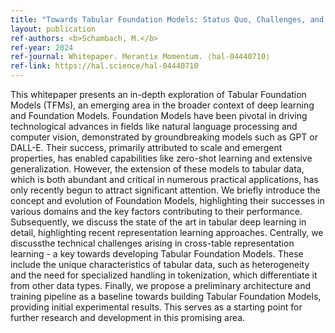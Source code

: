 ```yaml
---
title: "Towards Tabular Foundation Models: Status Quo, Challenges, and Opportunities"
layout: publication
ref-authors: <b>Schambach, M.</b>
ref-year: 2024
ref-journal: Whitepaper. Merantix Momentum. ⟨hal-04440710⟩
ref-link: https://hal.science/hal-04440710
---
```


This whitepaper presents an in-depth exploration of Tabular Foundation Models (TFMs), an emerging area in the broader context of deep learning and Foundation Models. Foundation Models have been pivotal in driving technological advances in fields like natural language processing and computer vision, demonstrated by groundbreaking models such as GPT or DALL-E. Their success, primarily attributed to scale and emergent properties, has enabled capabilities like zero-shot learning and extensive generalization. However, the extension of these models to tabular data, which is both abundant and critical in numerous practical applications, has only recently begun to attract significant attention. We briefly introduce the concept and evolution of Foundation Models, highlighting their successes in various domains and the key factors contributing to their performance. Subsequently, we discuss the state of the art in tabular deep learning in detail, highlighting recent representation learning approaches. Centrally, we discussthe technical challenges arising in cross-table representation learning - a key towards developing Tabular Foundation Models. These include the unique characteristics of tabular data, such as heterogeneity and the need for specialized handling in tokenization, which differentiate it from other data types. Finally, we propose a preliminary architecture and training pipeline as a baseline towards building Tabular Foundation Models, providing initial experimental results. This serves as a starting point for further research and development in this promising area.
